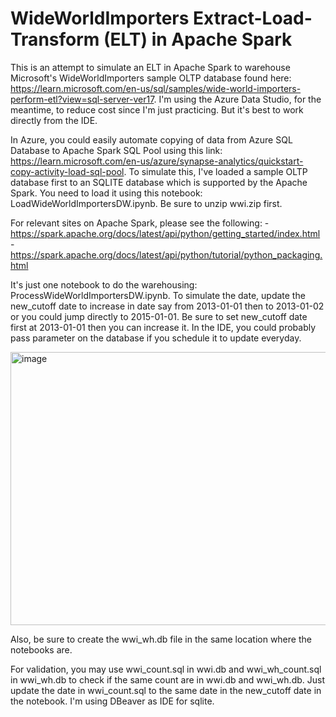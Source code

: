 # WideWorldImporters Extract-Load-Transform (ELT) in Apache Spark

This is an attempt to simulate an ELT in Apache Spark to warehouse Microsoft's WideWorldImporters sample OLTP database found here: https://learn.microsoft.com/en-us/sql/samples/wide-world-importers-perform-etl?view=sql-server-ver17.  I'm using the Azure Data Studio, for the meantime, to reduce cost since I'm just practicing.  But it's best to work directly from the IDE.

In Azure, you could easily automate copying of data from Azure SQL Database to Apache Spark SQL Pool using this link: https://learn.microsoft.com/en-us/azure/synapse-analytics/quickstart-copy-activity-load-sql-pool.  To simulate this, I've loaded a sample OLTP database first to an SQLITE database which is supported by the Apache Spark.  You need to load it using this notebook: LoadWideWorldImportersDW.ipynb.  Be sure to unzip wwi.zip first.

For relevant sites on Apache Spark, please see the following:
     - https://spark.apache.org/docs/latest/api/python/getting_started/index.html
     - https://spark.apache.org/docs/latest/api/python/tutorial/python_packaging.html

It's just one notebook to do the warehousing: ProcessWideWorldImportersDW.ipynb.  To simulate the date, update the new_cutoff date to increase in date say from 2013-01-01 then to 2013-01-02 or you could jump directly to 2015-01-01.  Be sure to set new_cutoff date first at 2013-01-01 then you can increase it.  In the IDE, you could probably pass parameter on the database if you schedule it to update everyday.  

<img width="887" height="437" alt="image" src="https://github.com/user-attachments/assets/d526246d-c7d1-4d77-97ab-ffdcc3cfd476" />

Also, be sure to create the wwi_wh.db file in the same location where the notebooks are.

For validation, you may use wwi_count.sql in wwi.db and wwi_wh_count.sql in wwi_wh.db to check if the same count are in wwi.db and wwi_wh.db.  Just update the date in wwi_count.sql to the same date in the new_cutoff date in the notebook.  I'm using DBeaver as IDE for sqlite.
